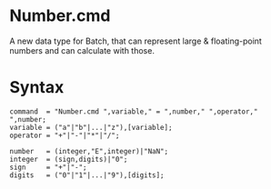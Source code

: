 # Number.cmd
A new data type for Batch, that can represent large & floating-point numbers and can calculate with those.

# Syntax
```
command  = "Number.cmd ",variable," = ",number," ",operator," ",number;
variable = ("a"|"b"|...|"z"),[variable];
operator = "+"|"-"|"*"|"/";

number   = (integer,"E",integer)|"NaN";
integer  = (sign,digits)|"0";
sign     = "+"|"-";
digits   = ("0"|"1"|...|"9"),[digits];
```
